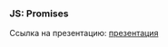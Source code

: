 ### JS: Promises
Ссылка на презентацию: [презентация](https://github.com/ait-tr/cohort37.1/blob/main/front_end/lesson_23/JS_Promises.pdf)